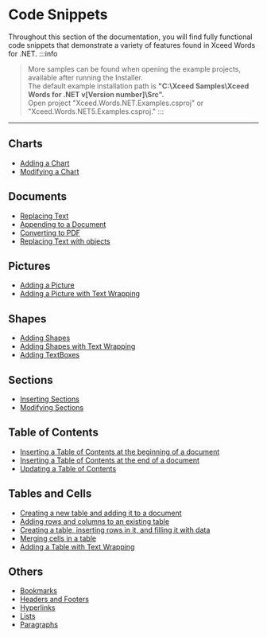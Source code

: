 # Code Snippets

Throughout this section of the documentation, you will find fully functional code snippets that demonstrate a variety of features found in Xceed Words for .NET.
:::info
> More samples can be found when opening the example projects, available after running the Installer.  
> The default example installation path is **"C:\Xceed Samples\Xceed Words for .NET v[Version number]\Src".**  
> Open project "Xceed.Words.NET.Examples.csproj" or "Xceed.Words.NET5.Examples.csproj."
:::

---

## Charts

- [Adding a Chart](adding-chart)
- [Modifying a Chart](modifying-chart)

## Documents

- [Replacing Text](replacing-text)
- [Appending to a Document](appending-to-adocument)
- [Converting to PDF](converting-to-pdf)
- [Replacing Text with objects](replacing-text-with-objects)

## Pictures

- [Adding a Picture](adding-picture)
- [Adding a Picture with Text Wrapping](adding-picture-text-wrapping)

## Shapes

- [Adding Shapes](adding-shapes)
- [Adding Shapes with Text Wrapping](adding-shapes-with-text-wrapping)
- [Adding TextBoxes](adding-textboxes)

## Sections

- [Inserting Sections](inserting-sections)
- [Modifying Sections](modifying-sections)

## Table of Contents

- [Inserting a Table of Contents at the beginning of a document](inserting-table-of-content-at-beginning)
- [Inserting a Table of Contents at the end of a document](inserting-table-of-content-at-end)
- [Updating a Table of Contents](updating-table-contents)

## Tables and Cells

- [Creating a new table and adding it to a document](creating-new-table-adding-to-document)
- [Adding rows and columns to an existing table](adding-rows-and-columns-to-table)
- [Creating a table, inserting rows in it, and filling it with data](creating-table-inserting-rows)
- [Merging cells in a table](merging-cells-in-table)
- [Adding a Table with Text Wrapping](adding-table-with-text-wrapping)

## Others

- [Bookmarks](bookmarks)
- [Headers and Footers](headers-and-footers)
- [Hyperlinks](hyperlinks)
- [Lists](lists)
- [Paragraphs](paragraphs)